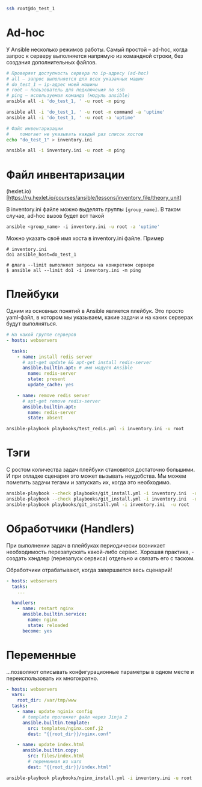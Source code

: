 ```bash
ssh root@do_test_1
```

# Ad-hoc

У Ansible несколько режимов работы. Самый простой – ad-hoc, когда запрос к серверу выполняется напрямую из командной строки, без создания дополнительных файлов.

```bash
# Проверяет доступность сервера по ip-адресу (ad-hoc)
# all – запрос выполняется для всех указанных машин
# do_test_1 – ip-адрес моей машины
# root – пользователь для подключения по ssh
# ping – используемая команда (модуль ansible)
ansible all -i 'do_test_1, ' -u root -m ping

ansible all -i 'do_test_1, ' -u root -m command -a 'uptime'
ansible all -i 'do_test_1, ' -u root -a 'uptime'

# Файл инвентаризации
#    помогает не указывать каждый раз список хостов
echo "do_test_1" > inventory.ini

ansible all -i inventory.ini -u root -m ping
```

# Файл инвентаризации

(hexlet.io)[https://ru.hexlet.io/courses/ansible/lessons/inventory_file/theory_unit]

В inventory.ini файле можно выделять группы `[group_name]`. В таком случае, ad-hoc вызов будет вот такой

```bash
ansible <group_name> -i inventory.ini -u root -a 'uptime'
```

Можно указать своё имя хоста в inventory.ini файле. Пример

```
# inventory.ini
do1 ansible_host=do_test_1

# флага --limit выполняет запросы на конкретном сервере
$ ansible all --limit do1 -i inventory.ini -m ping
```

# Плейбуки

Одним из основных понятий в Ansible является плейбук. Это просто yaml-файл, в котором мы указываем, какие задачи и на каких серверах будут выполняться.

```yaml
# На какой группе серверов
- hosts: webservers

  tasks:
    - name: install redis server
      # apt-get update && apt-get install redis-server
      ansible.builtin.apt: # имя модуля Ansible
        name: redis-server
        state: present
        update_cache: yes

    - name: remove redis server
      # apt-get remove redis-server
      ansible.builtin.apt:
        name: redis-server
        state: absent

```

```bash
ansible-playbook playbooks/test_redis.yml -i inventory.ini -u root
```

# Тэги

С ростом количества задач плейбуки становятся достаточно большими. И при отладке сценария это может вызывать неудобства. Мы можем пометить задачи тегами и запускать их, когда это необходимо.

```bash
ansible-playbook --check playbooks/git_install.yml -i inventory.ini  -u root -t update
ansible-playbook --check playbooks/git_install.yml -i inventory.ini  -u root -t git
ansible-playbook playbooks/git_install.yml -i inventory.ini  -u root
```

# Обработчики (Handlers)

При выполнении задач в плейбуках периодически возникает необходимость перезапускать какой-либо сервис. Хорошая практика, - создать хэндлер (перезапуск сервиса) отдельно и связать его с таском.

Обработчики отрабатывают, когда завершается весь сценарий!

```yaml
- hosts: webservers
  tasks:
    ...

  handlers:
    - name: restart nginx
      ansible.builtin.service:
        name: nginx
        state: reloaded
      become: yes
```

# Переменные

...позволяют описывать конфигурационные параметры в одном месте и переиспользовать их многократно.

```yaml
- hosts: webservers
  vars:
    root_dir: /var/tmp/www
  tasks:
    - name: update nginix config
      # template прогоняет файл через Jinja 2
      ansible.builtin.template:
        src: templates/nginx.conf.j2
        dest: "{{root_dir}}/nginx.conf"

    - name: update index.html
      ansible.builtin.copy:
        src: files/index.html
        # переменная из vars
        dest: "{{root_dir}}/index.html"
```

```bash
ansible-playbook playbooks/nginx_install.yml -i inventory.ini -u root
```
